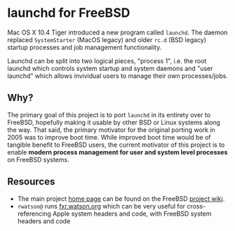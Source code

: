 # launchd for FreeBSD

Mac OS X 10.4 Tiger introduced a new program called `launchd`. The daemon
replaced `SystemStarter` (MacOS legacy) and older `rc.d` (BSD legacy) startup
processes and job management functionality.

Launchd can be split into two logical pieces, "process 1", i.e. the root
launchd which controls system startup and system daemons and "user launchd"
which allows invividual users to manage their own processes/jobs.


## Why?

The primary goal of this project is to port `launchd` in its entirety over to
FreeBSD, hopefully making it usable by other BSD or Linux systems along the
way. That said, the primary motivator for the original porting work in 2005 was
to improve boot time. While improved boot time would be of tangible benefit to
FreeBSD users, the current motivator of this project is to enable **modern
process management for user and system level processes** on FreeBSD systems.


## Resources

 * The main project [home page](https://wiki.freebsd.org/launchd) can be found
   on the FreeBSD [project wiki](https://wiki.freebsd.org/).
 * `rwatson@` runs [fxr.watson.org](http://fxr.watson.org/) which can be very
   useful for cross-referencing Apple system headers and code, with FreeBSD system
   headers and code
